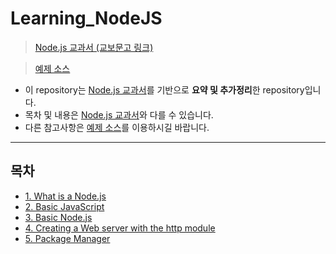 # Learning_NodeJS

> [Node.js 교과서 (교보문고 링크)](http://www.kyobobook.co.kr/product/detailViewKor.laf?ejkGb=KOR&mallGb=KOR&barcode=9791160505221&orderClick=LEA&Kc=)

> [예제 소스](https://github.com/gilbutITbook/006982)

- 이 repository는 [Node.js 교과서](http://www.kyobobook.co.kr/product/detailViewKor.laf?ejkGb=KOR&mallGb=KOR&barcode=9791160505221&orderClick=LEA&Kc=)를 기반으로 <strong>요약 및 추가정리</strong>한 repository입니다.
- 목차 및 내용은 [Node.js 교과서](http://www.kyobobook.co.kr/product/detailViewKor.laf?ejkGb=KOR&mallGb=KOR&barcode=9791160505221&orderClick=LEA&Kc=)와 다를 수 있습니다.
- 다른 참고사항은 [예제 소스](https://github.com/gilbutITbook/006982)를 이용하시길 바랍니다.

<hr/>

## 목차
- [1. What is a Node.js](./Chapter01/README.md)
- [2. Basic JavaScript](./Chapter02/README.md)
- [3. Basic Node.js](./Chapter03/README.md)
- [4. Creating a Web server with the http module](./Chapter04/README.md)
- [5. Package Manager](./Chapter05/README.md)